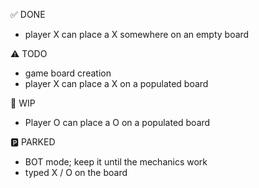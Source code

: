 ✅ DONE

- player X can place a X somewhere on an empty board

⚠️ TODO

- game board creation
- player X can place a X on a populated board

🚧 WIP

- Player O can place a O on a populated board

🅿️ PARKED

- BOT mode; keep it until the mechanics work
- typed X / O on the board
